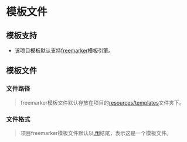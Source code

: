 # 模板文件

## 模板支持

* 该项目模板默认支持[freemarker]()模板引擎。

## 模板文件

### 文件路径

> freemarker模板文件默认存放在项目的[resources/templates]()文件夹下。

### 文件格式

> 项目freemarker模板文件默认以[.ftl]()结尾，表示这是一个模板文件。